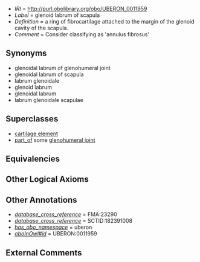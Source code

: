  * *IRI* = http://purl.obolibrary.org/obo/UBERON_0011959
 * *Label* = glenoid labrum of scapula
 * *Definition* = a ring of fibrocartilage attached to the margin of the glenoid cavity of the scapula.
 * *Comment* = Consider classifying as 'annulus fibrosus'

## Synonyms

 * glenoidal labrum of glenohumeral joint
 * glenoidal labrum of scapula
 * labrum glenoidale
 * glenoid labrum
 * glenoidal labrum
 * labrum glenoidale scapulae

## Superclasses

 * [cartilage element](../../UBERON/44/UBERON_0007844.md)
 * [part_of](../../BFO/50/BFO_0000050.md) some [glenohumeral joint](../../UBERON/70/UBERON_0001470.md)

## Equivalencies


## Other Logical Axioms


## Other Annotations

 * *[database_cross_reference](../../ef/oboInOwl#hasDbXref.md)* = FMA:23290
 * *[database_cross_reference](../../ef/oboInOwl#hasDbXref.md)* = SCTID:182391008
 * *[has_obo_namespace](../../ce/oboInOwl#hasOBONamespace.md)* = uberon
 * *[oboInOwl#id](../../id/oboInOwl#id.md)* = UBERON:0011959

## External Comments

